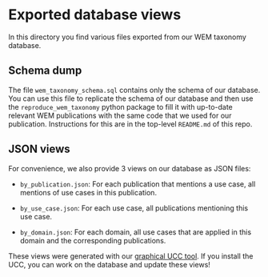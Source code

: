# Exported database views

In this directory you find various files exported from our WEM taxonomy database.

## Schema dump

The file `wem_taxonomy_schema.sql` contains only the schema of our database.
You can use this file to replicate the schema of our database and then use
the `reproduce_wem_taxonomy` python package to fill it with up-to-date relevant
WEM publications with the same code that we used for our publication.
Instructions for this are in the top-level `README.md` of this repo. 

## JSON views 

For convenience, we also provide 3 views on our database as JSON files:

 - `by_publication.json`:
   For each publication that mentions a use case,
   all mentions of use cases in this publication.

 - `by_use_case.json`:
   For each use case, all publications mentioning this use case.

 - `by_domain.json`:
   For each domain, all use cases that are applied in this domain
   and the corresponding publications.

These views were generated with our [graphical UCC tool][1].
If you install the UCC, you can work on the database and update these views!

[1]: https://git.scc.kit.edu/ukqba/use-case-collector
